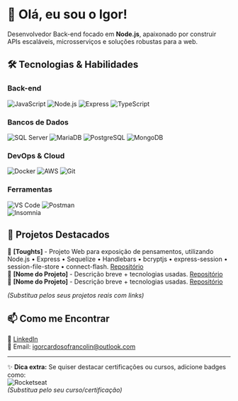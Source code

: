 # 👋 Olá, eu sou o Igor!  

Desenvolvedor Back-end focado em **Node.js**, apaixonado por construir APIs escaláveis, microsserviços e soluções robustas para a web.  

## 🛠️ Tecnologias & Habilidades  

### Back-end  
![JavaScript](https://img.shields.io/badge/JavaScript-F7DF1E?style=for-the-badge&logo=javascript&logoColor=black)
![Node.js](https://img.shields.io/badge/Node.js-43853D?style=for-the-badge&logo=node.js&logoColor=white)
![Express](https://img.shields.io/badge/Express.js-404D59?style=for-the-badge)
![TypeScript](https://img.shields.io/badge/TypeScript-007ACC?style=for-the-badge&logo=typescript&logoColor=white)

### Bancos de Dados  
![SQL Server](https://img.shields.io/badge/Microsoft_SQL_Server-CC2927?style=for-the-badge&logo=microsoft-sql-server&logoColor=white)
![MariaDB](https://img.shields.io/badge/MariaDB-003545?style=for-the-badge&logo=mariadb&logoColor=white)
![PostgreSQL](https://img.shields.io/badge/PostgreSQL-316192?style=for-the-badge&logo=postgresql&logoColor=white)
![MongoDB](https://img.shields.io/badge/MongoDB-4EA94B?style=for-the-badge&logo=mongodb&logoColor=white) 

### DevOps & Cloud  
![Docker](https://img.shields.io/badge/Docker-2496ED?style=for-the-badge&logo=docker&logoColor=white)
![AWS](https://img.shields.io/badge/AWS-232F3E?style=for-the-badge&logo=amazon-aws&logoColor=white)
![Git](https://img.shields.io/badge/Git-F05032?style=for-the-badge&logo=git&logoColor=white)  

### Ferramentas  
![VS Code](https://img.shields.io/badge/VS_Code-007ACC?style=for-the-badge&logo=visual-studio-code&logoColor=white)
![Postman](https://img.shields.io/badge/Postman-FF6C37?style=for-the-badge&logo=postman&logoColor=white)  
![Insomnia](https://img.shields.io/badge/Insomnia-DC382D?style=for-the-badge&logo=insomnia&logoColor=white)  

## 📌 Projetos Destacados  

🔹 **[Toughts]** - Projeto Web para exposição de pensamentos, utilizando Node.js • Express • Sequelize • Handlebars • bcryptjs • express-session • session-file-store • connect-flash. [Repositório]([https://github.com/Igorcard/Toughts])  
🔹 **[Nome do Projeto]** - Descrição breve + tecnologias usadas. [Repositório](#)  
🔹 **[Nome do Projeto]** - Descrição breve + tecnologias usadas. [Repositório](#)  

*(Substitua pelos seus projetos reais com links)*  

## 📫 Como me Encontrar  

💼 [LinkedIn](https://www.linkedin.com/in/igor-cardoso-francolin/)  
📧 Email: igorcardosofrancolin@outlook.com  

---  

✨ **Dica extra:** Se quiser destacar certificações ou cursos, adicione badges como:  
![Rocketseat](https://img.shields.io/badge/-Rocketseat-8257E5?style=for-the-badge&logo=&logoColor=white)  
*(Substitua pelo seu curso/certificação)*  
